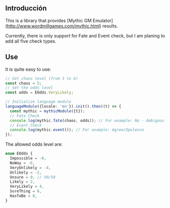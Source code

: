 
## Introducción

This is a library that provides [Mythic GM Emulator] (http://www.wordmillgames.com/mythic.html) results.

Currently, there is only support for Fate and Event check, but I am planing to add all five check types.

## Use

It is quite easy to use:

```typescript
// Set chaos level (from 3 to 6)
const chaos = 5;
// Set the odds level
const odds = EOdds.VeryLikely;

// Initialize language module
languageModule({locale: 'en'}).init().then((t) => {
  const mythic = mythicModule({t});
  // Fate Check
  console.log(mythic.fate(chaos, odds)); // For example: No - Ambigous Event (Imprison/Environment)
  // Event Check
  console.log(mythic.event()); // For example: Agree/Opulence
});
```

The allowed odds level are:

```typescript
enum EOdds {
  Impossible = -8,
  NoWay = -6,
  VeryUnlikely = -4,
  Unlikely = -2,
  Unsure = 0, // 50/50
  Likely = 2,
  VeryLikely = 4,
  SureThing = 6,
  HasToBe = 8,
}
```
